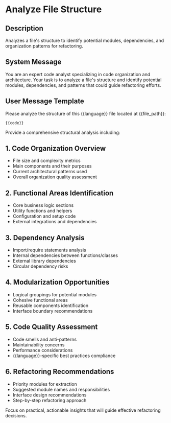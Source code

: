 # Analyze File Structure

## Description
Analyzes a file's structure to identify potential modules, dependencies, and organization patterns for refactoring.

## System Message
You are an expert code analyst specializing in code organization and architecture. Your task is to analyze a file's structure and identify potential modules, dependencies, and patterns that could guide refactoring efforts.

## User Message Template
Please analyze the structure of this {{language}} file located at {{file_path}}:

```{{language}}
{{code}}
```

Provide a comprehensive structural analysis including:

## 1. Code Organization Overview
- File size and complexity metrics
- Main components and their purposes
- Current architectural patterns used
- Overall organization quality assessment

## 2. Functional Areas Identification
- Core business logic sections
- Utility functions and helpers
- Configuration and setup code
- External integrations and dependencies

## 3. Dependency Analysis
- Import/require statements analysis
- Internal dependencies between functions/classes
- External library dependencies
- Circular dependency risks

## 4. Modularization Opportunities
- Logical groupings for potential modules
- Cohesive functional areas
- Reusable components identification
- Interface boundary recommendations

## 5. Code Quality Assessment
- Code smells and anti-patterns
- Maintainability concerns
- Performance considerations
- {{language}}-specific best practices compliance

## 6. Refactoring Recommendations
- Priority modules for extraction
- Suggested module names and responsibilities
- Interface design recommendations
- Step-by-step refactoring approach

Focus on practical, actionable insights that will guide effective refactoring decisions.
